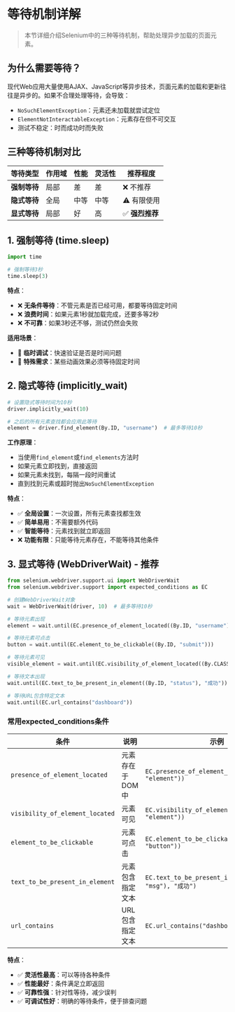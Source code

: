 # 等待机制详解

> 本节详细介绍Selenium中的三种等待机制，帮助处理异步加载的页面元素。

## 为什么需要等待？

现代Web应用大量使用AJAX、JavaScript等异步技术，页面元素的加载和更新往往是异步的。如果不合理处理等待，会导致：
- `NoSuchElementException`：元素还未加载就尝试定位
- `ElementNotInteractableException`：元素存在但不可交互
- 测试不稳定：时而成功时而失败

## 三种等待机制对比

| 等待类型     | 作用域 | 性能 | 灵活性 | 推荐程度       |
| ------------ | ------ | ---- | ------ | -------------- |
| **强制等待** | 局部   | 差   | 差     | ❌ 不推荐       |
| **隐式等待** | 全局   | 中等 | 中等   | ⚠️ 有限使用     |
| **显式等待** | 局部   | 好   | 高     | ✅ **强烈推荐** |

## 1. 强制等待 (time.sleep)

```python
import time

# 强制等待3秒
time.sleep(3)
```

**特点**：

- ❌ **无条件等待**：不管元素是否已经可用，都要等待固定时间
- ❌ **浪费时间**：如果元素1秒就加载完成，还要多等2秒
- ❌ **不可靠**：如果3秒还不够，测试仍然会失败

**适用场景**：

- 🔧 **临时调试**：快速验证是否是时间问题
- 🔧 **特殊需求**：某些动画效果必须等待固定时间

## 2. 隐式等待 (implicitly_wait)

```python
# 设置隐式等待时间为10秒
driver.implicitly_wait(10)

# 之后的所有元素查找都会应用此等待
element = driver.find_element(By.ID, "username")  # 最多等待10秒
```

**工作原理**：

- 当使用`find_element`或`find_elements`方法时
- 如果元素立即找到，直接返回
- 如果元素未找到，每隔一段时间重试
- 直到找到元素或超时抛出`NoSuchElementException`

**特点**：

- ✅ **全局设置**：一次设置，所有元素查找都生效
- ✅ **简单易用**：不需要额外代码
- ✅ **智能等待**：元素找到就立即返回
- ❌ **功能有限**：只能等待元素存在，不能等待其他条件

## 3. 显式等待 (WebDriverWait) - **推荐**

```python
from selenium.webdriver.support.ui import WebDriverWait
from selenium.webdriver.support import expected_conditions as EC

# 创建WebDriverWait对象
wait = WebDriverWait(driver, 10)  # 最多等待10秒

# 等待元素出现
element = wait.until(EC.presence_of_element_located((By.ID, "username")))

# 等待元素可点击
button = wait.until(EC.element_to_be_clickable((By.ID, "submit")))

# 等待元素可见
visible_element = wait.until(EC.visibility_of_element_located((By.CLASS_NAME, "message")))

# 等待文本出现
wait.until(EC.text_to_be_present_in_element((By.ID, "status"), "成功"))

# 等待URL包含特定文本
wait.until(EC.url_contains("dashboard"))
```

### 常用expected_conditions条件

| 条件                            | 说明             | 示例                                                       |
| ------------------------------- | ---------------- | ---------------------------------------------------------- |
| `presence_of_element_located`   | 元素存在于DOM中  | `EC.presence_of_element_located((By.ID, "element"))`       |
| `visibility_of_element_located` | 元素可见         | `EC.visibility_of_element_located((By.ID, "element"))`     |
| `element_to_be_clickable`       | 元素可点击       | `EC.element_to_be_clickable((By.ID, "button"))`            |
| `text_to_be_present_in_element` | 元素包含指定文本 | `EC.text_to_be_present_in_element((By.ID, "msg"), "成功")` |
| `url_contains`                  | URL包含指定文本  | `EC.url_contains("dashboard")`                             |

**特点**：

- ✅ **灵活性最高**：可以等待各种条件
- ✅ **性能最好**：条件满足立即返回
- ✅ **可靠性强**：针对性等待，减少误判
- ✅ **可调试性好**：明确的等待条件，便于排查问题 